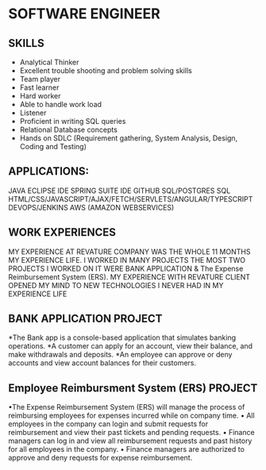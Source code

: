 # SOFTWARE ENGINEER 
SKILLS
------------
* Analytical Thinker   
*  Excellent trouble shooting and problem solving skills
* Team player             
*  Fast learner    
*   Hard worker
* Able to handle work load   
*  Listener  
*  Proficient in writing SQL queries   
* Relational Database concepts 
*  Hands on SDLC (Requirement gathering, System Analysis, Design, Coding and Testing)

APPLICATIONS:
------------------------------------------
JAVA
ECLIPSE IDE
SPRING SUITE IDE
GITHUB
SQL/POSTGRES SQL
HTML/CSS/JAVASCRIPT/AJAX/FETCH/SERVLETS/ANGULAR/TYPESCRIPT
DEVOPS/JENKINS
AWS (AMAZON WEBSERVICES)

WORK EXPERIENCES
-------------------------
MY EXPERIENCE AT REVATURE  COMPANY WAS THE WHOLE  11 MONTHS MY EXPERIENCE LIFE.
I WORKED IN MANY PROJECTS THE MOST TWO PROJECTS I WORKED ON IT WERE BANK APPLICATION & 
The Expense Reimbursement System (ERS). 
MY EXPERIENCE WITH REVATURE CLIENT OPENED MY MIND TO NEW TECHNOLOGIES I NEVER HAD IN MY EXPERIENCE LIFE

BANK APPLICATION PROJECT
----------------------
   *The Bank app is a console-based application that simulates banking operations.
   *A customer can apply for an account, view their balance, and make withdrawals and deposits. 
   *An employee can approve or deny accounts and view account balances for their customers.
   
   Employee Reimbursment System (ERS) PROJECT
   -----------------------------------
 •The Expense Reimbursement System (ERS) will manage the process of reimbursing employees for expenses incurred while on company time.
•	All employees in the company can login and submit requests for reimbursement and view their past tickets and pending requests.
•	Finance managers can log in and view all reimbursement requests and past history for all employees in the company.
•	Finance managers are authorized to approve and deny requests for expense reimbursement.




